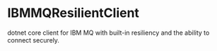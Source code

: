 # IBMMQResilientClient
dotnet core client for IBM MQ with built-in resiliency and the ability to connect securely.   

